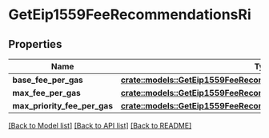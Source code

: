 # GetEip1559FeeRecommendationsRi

## Properties

Name | Type | Description | Notes
------------ | ------------- | ------------- | -------------
**base_fee_per_gas** | [**crate::models::GetEip1559FeeRecommendationsRiBaseFeePerGas**](GetEIP1559FeeRecommendationsRI_baseFeePerGas.md) |  | 
**max_fee_per_gas** | [**crate::models::GetEip1559FeeRecommendationsRiMaxFeePerGas**](GetEIP1559FeeRecommendationsRI_maxFeePerGas.md) |  | 
**max_priority_fee_per_gas** | [**crate::models::GetEip1559FeeRecommendationsRiMaxPriorityFeePerGas**](GetEIP1559FeeRecommendationsRI_maxPriorityFeePerGas.md) |  | 

[[Back to Model list]](../README.md#documentation-for-models) [[Back to API list]](../README.md#documentation-for-api-endpoints) [[Back to README]](../README.md)


